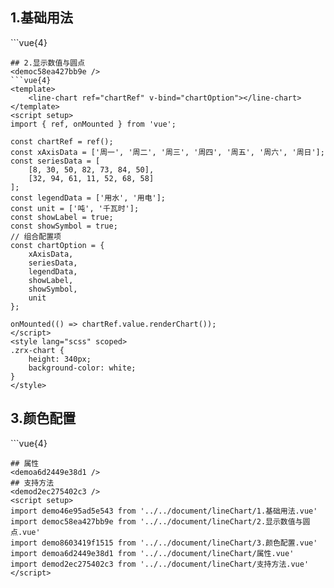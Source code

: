 ## 1.基础用法
<demo46e95ad5e543 />
```vue{4}
<template>
    <line-chart ref="chartRef" v-bind="chartOption"></line-chart>
</template>
<script setup>
import { ref, onMounted } from 'vue';

const chartRef = ref();
const xAxisData = ['周一', '周二', '周三', '周四', '周五', '周六', '周日'];
const seriesData = [
    [8, 30, 50, 82, 73, 84, 50],
    [32, 94, 61, 11, 52, 68, 58]
];
const legendData = ['用水', '用电'];
const unit = ['吨', '千瓦时'];
// 组合配置项
const chartOption = {
    xAxisData,
    seriesData,
    legendData,
    unit
};

onMounted(() => chartRef.value.renderChart());
</script>
<style lang="scss" scoped>
.zrx-chart {
    height: 340px;
    background-color: white;
}
</style>

```
## 2.显示数值与圆点
<democ58ea427bb9e />
```vue{4}
<template>
    <line-chart ref="chartRef" v-bind="chartOption"></line-chart>
</template>
<script setup>
import { ref, onMounted } from 'vue';

const chartRef = ref();
const xAxisData = ['周一', '周二', '周三', '周四', '周五', '周六', '周日'];
const seriesData = [
    [8, 30, 50, 82, 73, 84, 50],
    [32, 94, 61, 11, 52, 68, 58]
];
const legendData = ['用水', '用电'];
const unit = ['吨', '千瓦时'];
const showLabel = true;
const showSymbol = true;
// 组合配置项
const chartOption = {
    xAxisData,
    seriesData,
    legendData,
    showLabel,
    showSymbol,
    unit
};

onMounted(() => chartRef.value.renderChart());
</script>
<style lang="scss" scoped>
.zrx-chart {
    height: 340px;
    background-color: white;
}
</style>

```
## 3.颜色配置
<demo8603419f1515 />
```vue{4}
<template>
    <line-chart ref="chartRef" v-bind="chartOption"></line-chart>
</template>
<script setup>
import { ref, onMounted } from 'vue';

const chartRef = ref();
const xAxisData = ['周一', '周二', '周三', '周四', '周五', '周六', '周日'];
const seriesData = [
    [8, 30, 50, 82, 73, 84, 50],
    [32, 94, 61, 11, 52, 68, 58]
];
const legendData = ['用水', '用电'];
const unit = ['吨', '千瓦时'];
const color = ['green', 'red'];
// 组合配置项
const chartOption = {
    xAxisData,
    seriesData,
    legendData,
    unit,
    color
};

onMounted(() => chartRef.value.renderChart());
</script>
<style lang="scss" scoped>
.zrx-chart {
    height: 340px;
    background-color: white;
}
</style>

```
## 属性
<demoa6d2449e38d1 />
## 支持方法
<demod2ec275402c3 />
<script setup>
import demo46e95ad5e543 from '../../document/lineChart/1.基础用法.vue'
import democ58ea427bb9e from '../../document/lineChart/2.显示数值与圆点.vue'
import demo8603419f1515 from '../../document/lineChart/3.颜色配置.vue'
import demoa6d2449e38d1 from '../../document/lineChart/属性.vue'
import demod2ec275402c3 from '../../document/lineChart/支持方法.vue'
</script>